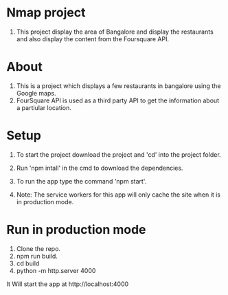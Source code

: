 # Nmap project
1. This project display the area of Bangalore and display the restaurants and also display the content from the Foursquare API.

# About
1. This is a project which displays a few restaurants in bangalore using the Google maps.
2. FourSquare API is used as a third party API to get the information about a partiular location.

# Setup
1. To start the project download the project and 'cd' into the project folder.
2. Run 'npm intall' in the cmd to download the dependencies.
3. To run the app type the command 'npm start'.

4. Note: The service workers for this app will only cache the site when it is in production mode.

# Run in production mode
1. Clone the repo.
2. npm run build.
3. cd build
4. python -m http.server 4000

It Will start the app at http://localhost:4000
